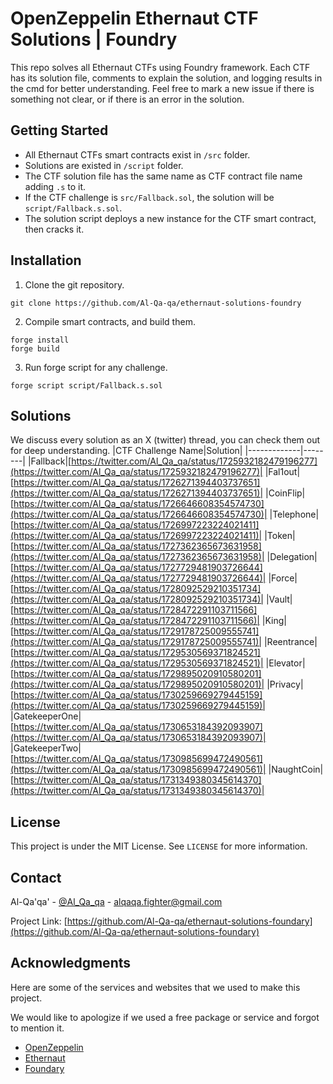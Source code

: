 # OpenZeppelin Ethernaut CTF Solutions | Foundry

This repo solves all Ethernaut CTFs using Foundry framework. Each CTF has its solution file, comments to explain the solution, and logging results in the cmd for better understanding. Feel free to mark a new issue if there is something not clear, or if there is an error in the solution.

## Getting Started

- All Ethernaut CTFs smart contracts exist in `/src` folder.
- Solutions are existed in `/script` folder.
- The CTF solution file has the same name as CTF contract file name adding `.s` to it.
- If the CTF challenge is `src/Fallback.sol`, the solution will be `script/Fallback.s.sol`.
- The solution script deploys a new instance for the CTF smart contract, then cracks it.

## Installation

1. Clone the git repository.

```
git clone https://github.com/Al-Qa-qa/ethernaut-solutions-foundry
```

2. Compile smart contracts, and build them.

```
forge install
forge build
```

3. Run forge script for any challenge.
```
forge script script/Fallback.s.sol
```


## Solutions

We discuss every solution as an X (twitter) thread, you can check them out for deep understanding.
|CTF Challenge Name|Solution|
|-------------|--------|
|Fallback|[https://twitter.com/Al_Qa_qa/status/1725932182479196277](https://twitter.com/Al_Qa_qa/status/1725932182479196277)|
|Fal1out|[https://twitter.com/Al_Qa_qa/status/1726271394403737651](https://twitter.com/Al_Qa_qa/status/1726271394403737651)|
|CoinFlip|[https://twitter.com/Al_Qa_qa/status/1726646608354574730](https://twitter.com/Al_Qa_qa/status/1726646608354574730)|
|Telephone|[https://twitter.com/Al_Qa_qa/status/1726997223224021411](https://twitter.com/Al_Qa_qa/status/1726997223224021411)|
|Token|[https://twitter.com/Al_Qa_qa/status/1727362365673631958](https://twitter.com/Al_Qa_qa/status/1727362365673631958)|
|Delegation|[https://twitter.com/Al_Qa_qa/status/1727729481903726644](https://twitter.com/Al_Qa_qa/status/1727729481903726644)|
|Force|[https://twitter.com/Al_Qa_qa/status/1728092529210351734](https://twitter.com/Al_Qa_qa/status/1728092529210351734)|
|Vault|[https://twitter.com/Al_Qa_qa/status/1728472291103711566](https://twitter.com/Al_Qa_qa/status/1728472291103711566)|
|King|[https://twitter.com/Al_Qa_qa/status/1729178725009555741](https://twitter.com/Al_Qa_qa/status/1729178725009555741)|
|Reentrance|[https://twitter.com/Al_Qa_qa/status/1729530569371824521](https://twitter.com/Al_Qa_qa/status/1729530569371824521)|
|Elevator|[https://twitter.com/Al_Qa_qa/status/1729895020910580201](https://twitter.com/Al_Qa_qa/status/1729895020910580201)|
|Privacy|[https://twitter.com/Al_Qa_qa/status/1730259669279445159](https://twitter.com/Al_Qa_qa/status/1730259669279445159)|
|GatekeeperOne|[https://twitter.com/Al_Qa_qa/status/1730653184392093907](https://twitter.com/Al_Qa_qa/status/1730653184392093907)|
|GatekeeperTwo|[https://twitter.com/Al_Qa_qa/status/1730985699472490561](https://twitter.com/Al_Qa_qa/status/1730985699472490561)|
|NaughtCoin|[https://twitter.com/Al_Qa_qa/status/1731349380345614370](https://twitter.com/Al_Qa_qa/status/1731349380345614370)|

## License

This project is under the MIT License. See `LICENSE` for more information.

## Contact

Al-Qa'qa' - [@Al_Qa_qa](https://twitter.com/Al_Qa_qa) - alqaqa.fighter@gmail.com

Project Link: [https://github.com/Al-Qa-qa/ethernaut-solutions-foundary](https://github.com/Al-Qa-qa/ethernaut-solutions-foundary)

## Acknowledgments

Here are some of the services and websites that we used to make this project.

We would like to apologize if we used a free package or service and forgot to mention it.

- [OpenZeppelin](https://www.openzeppelin.com/)
- [Ethernaut](https://ethernaut.openzeppelin.com/)
- [Foundary](https://book.getfoundry.sh/)
